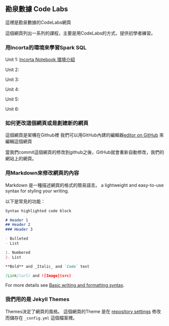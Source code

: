 ## 勘泉數據 Code Labs

這裡是勘泉數據的CodeLabs網頁

這個網頁列出一系列的課程，主要是用CodeLabs的方式，提供初學者練習。


### 用Incorta的環境來學習Spark SQL

Unit 1: [Incorta Notebook 環境介紹](https://www.google.com)

Unit 2: 

Unit 3: 

Unit 4: 

Unit 5: 

Unit 6: 


### 如何更改這個網頁或是創建新的網頁

這個網頁是架構在Github裡
我們可以用GitHub內建的編輯器[editor on GitHub](https://github.com/datawitchingadmin/DataWitching.github.io/edit/gh-pages/index.md) 來編輯這個網頁

當我們commit這個網頁的修改到github之後，GitHub就會重新自動修改，我們的網站上的網頁。

### 用Markdown來修改網頁的內容

Markdown 是一種描述網頁的格式的簡易語言。 a lightweight and easy-to-use syntax for styling your writing. 

以下是常見的功能：

```markdown
Syntax highlighted code block

# Header 1
## Header 2
### Header 3

- Bulleted
- List

1. Numbered
2. List

**Bold** and _Italic_ and `Code` text

[Link](url) and ![Image](src)
```

For more details see [Basic writing and formatting syntax](https://docs.github.com/en/github/writing-on-github/getting-started-with-writing-and-formatting-on-github/basic-writing-and-formatting-syntax).

### 我們用的是 Jekyll Themes

Themes決定了網頁的風格。
這個網頁的Theme 是在 [repository settings](https://github.com/datawitchingadmin/DataWitching.github.io/settings/pages) 修改而儲存在 `_config.yml` 這個檔案裡。


